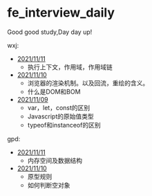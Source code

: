 # fe_interview_daily
Good good study,Day day up!

wxj:
- [2021/11/11](./wxj/2021.11/2021.11.11.md)
  - 执行上下文，作用域，作用域链
- [2021/11/10](./wxj/2021.11/2021.11.10.md)
  - 浏览器的渲染机制。以及回流，重绘的含义。
  - 什么是DOM和BOM
- [2021/11/09](./wxj/2021.11/2021.11.09%20js.md)
  - var，let，const的区别
  - Javascript的原始值类型
  - typeof和instanceof的区别

gpd:
- [2021/11/11](./gpd/2021.11.11.md)
  - 内存空间及数据结构
- [2021/11/10](./gpd/2021.11.10.md)
  - 原型规则
  - 如何判断空对象